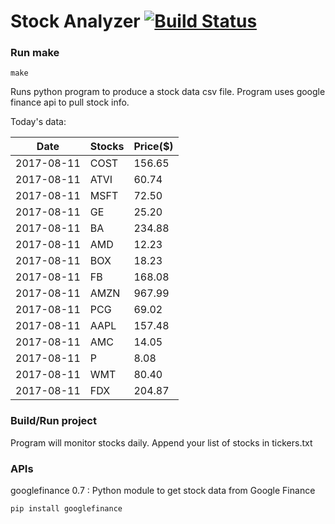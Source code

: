 # Stock Analyzer [![Build Status](https://travis-ci.org/ogoyal/StockAnalyzer.svg?branch=master)](https://travis-ci.org/ogoyal/StockAnalyzer)

### Run make
```
make
```

Runs python program to produce a stock data csv file. Program uses google finance api to pull stock info.

Today's data:

| Date| Stocks| Price($) | 
| --- | --- | ---  | 
| 2017-08-11| COST| 156.65 | 
| 2017-08-11| ATVI| 60.74 | 
| 2017-08-11| MSFT| 72.50 | 
| 2017-08-11| GE| 25.20 | 
| 2017-08-11| BA| 234.88 | 
| 2017-08-11| AMD| 12.23 | 
| 2017-08-11| BOX| 18.23 | 
| 2017-08-11| FB| 168.08 | 
| 2017-08-11| AMZN| 967.99 | 
| 2017-08-11| PCG| 69.02 | 
| 2017-08-11| AAPL| 157.48 | 
| 2017-08-11| AMC| 14.05 | 
| 2017-08-11| P| 8.08 | 
| 2017-08-11| WMT| 80.40 | 
| 2017-08-11| FDX| 204.87 | 

### Build/Run project

Program will monitor stocks daily. Append your list of stocks in tickers.txt

### APIs
googlefinance 0.7 : Python module to get stock data from Google Finance

```
pip install googlefinance
```

